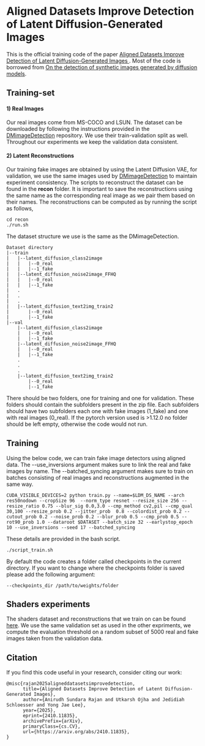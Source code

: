 # Aligned Datasets Improve Detection of Latent Diffusion-Generated Images 


This is the official training code of the paper [Aligned Datasets Improve Detection of Latent Diffusion-Generated Images ](https://arxiv.org/abs/2410.11835). Most of the code is borrowed from [On the detection of synthetic images generated by diffusion models](https://github.com/grip-unina/DMimageDetection/tree/main).

## Training-set

#### 1) Real Images
Our real images come from MS-COCO and LSUN. The dataset can be downloaded by following the instructions provided in the [DMimageDetection](https://github.com/grip-unina/DMimageDetection/tree/main) repository. We use their train-validation split as well. Throughout our experiments we keep the validation data consistent.

#### 2) Latent Reconstructions
Our training fake images are obtained by using the Latent Diffusion VAE, for validation, we use the same images used by [DMimageDetection](https://github.com/grip-unina/DMimageDetection/tree/main) to maintain experiment consistency. The scripts to reconstruct the dataset can be found in the **recon** folder. It is important to save the reconstructions using the same name as the corresponding real image as we pair them based on their names. The reconstructions can be computed as by running the script as follows,
```
cd recon
./run.sh
```

The dataset structure we use is the same as the DMimageDetection. 
```
Dataset directory
|--train
|   |--latent_diffusion_class2image
|   |   |--0_real
|   |   |--1_fake
|   |--latent_diffusion_noise2image_FFHQ
|   |   |--0_real
|   |   |--1_fake
|   .
|   .
|   .
|   |--latent_diffusion_text2img_train2
|       |--0_real
|       |--1_fake
|--val
    |--latent_diffusion_class2image
    |   |--0_real
    |   |--1_fake
    |--latent_diffusion_noise2image_FFHQ
    |   |--0_real
    |   |--1_fake
    .
    .
    .
    |--latent_diffusion_text2img_train2
        |--0_real
        |--1_fake
```
There should be two folders, one for training and one for validation. These folders should contain the subfolders present in the zip file. Each subfolders should have two subfolders each one with fake images (1_fake) and one with real images (0_real).
If the pytorch version used is >1.12.0 no folder should be left empty, otherwise the code would not run.

## Training
Using the below code, we can train fake image detectors using aligned data. The --use_inversions argument makes sure to link the real and fake images by name. The --batched_syncing argument makes sure to train on batches consisting of real images and reconstructions augmented in the same way.

```
CUDA_VISIBLE_DEVICES=2 python train.py --name=$LDM_DS_NAME --arch res50nodown --cropSize 96  --norm_type resnet --resize_size 256 --resize_ratio 0.75 --blur_sig 0.0,3.0 --cmp_method cv2,pil --cmp_qual 30,100 --resize_prob 0.2 --jitter_prob  0.8 --colordist_prob 0.2 --cutout_prob 0.2 --noise_prob 0.2 --blur_prob 0.5 --cmp_prob 0.5 --rot90_prob 1.0 --dataroot $DATASET --batch_size 32 --earlystop_epoch 10 --use_inversions --seed 17 --batched_syncing 

```

These details are provided in the bash script. 

```
./script_train.sh

```

By default the code creates a folder called checkpoints in the current directory. If you want to change where the checkpoints folder is saved please add the following argument:
```
--checkpoints_dir /path/to/weights/folder
```
## Shaders experiments
The shaders dataset and reconstructions that we train on can be found [here](https://drive.google.com/file/d/1C6hTqXpsLlZV8GCLVvZwJtqCvfn-BLS0/view?usp=sharing). We use the same validation set as used in the other expriments, we compute the evaluation threshold on a random subset of 5000 real and fake images taken from the validation data. 


## Citation
If you find this code useful in your research, consider citing our work:
```
@misc{rajan2025aligneddatasetsimprovedetection,
      title={Aligned Datasets Improve Detection of Latent Diffusion-Generated Images}, 
      author={Anirudh Sundara Rajan and Utkarsh Ojha and Jedidiah Schloesser and Yong Jae Lee},
      year={2025},
      eprint={2410.11835},
      archivePrefix={arXiv},
      primaryClass={cs.CV},
      url={https://arxiv.org/abs/2410.11835}, 
}
```
